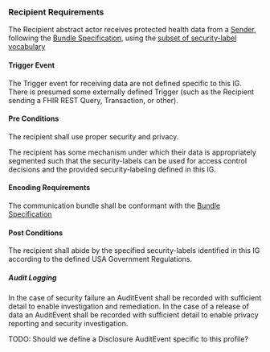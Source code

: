 ### Recipient Requirements
The Recipient abstract actor receives protected health data from a [Sender](sender-spec.html), following the [Bundle Specification](structuredefinition-security-gov-regs-bundle.html), using the [subset of security-label vocabulary](ValueSet-security-gov-regs-vs.html)

#### Trigger Event
The Trigger event for receiving data are not defined specific to this IG. There is presumed some externally defined Trigger (such as the Recipient sending a FHIR REST Query, Transaction, or other).

#### Pre Conditions
The recipient shall use proper security and privacy. 

The recipient has some mechanism under which their data is appropriately segmented such that the security-labels can be used for access control decisions and the provided security-labeling defined in this IG.

#### Encoding Requirements
The communication bundle shall be conformant with the [Bundle Specification](structuredefinition-security-gov-regs-bundle.html)

#### Post Conditions
The recipient shall abide by the specified security-labels identified in this IG according to the defined USA Government Regulations.

##### Audit Logging
In the case of security failure an AuditEvent shall be recorded with sufficient detail to enable investigation and remediation. In the case of a release of data an AuditEvent shall be recorded with sufficient detail to enable privacy reporting and security investigation.

TODO: Should we define a Disclosure AuditEvent specific to this profile?
